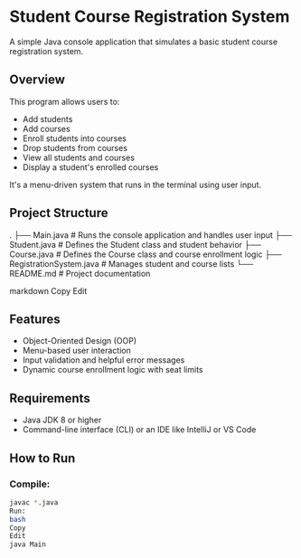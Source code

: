# Student Course Registration System

A simple Java console application that simulates a basic student course registration system.

## Overview

This program allows users to:
- Add students
- Add courses
- Enroll students into courses
- Drop students from courses
- View all students and courses
- Display a student's enrolled courses

It's a menu-driven system that runs in the terminal using user input.

## Project Structure

.
├── Main.java # Runs the console application and handles user input
├── Student.java # Defines the Student class and student behavior
├── Course.java # Defines the Course class and course enrollment logic
├── RegistrationSystem.java # Manages student and course lists
└── README.md # Project documentation

markdown
Copy
Edit

## Features

- Object-Oriented Design (OOP)
- Menu-based user interaction
- Input validation and helpful error messages
- Dynamic course enrollment logic with seat limits

## Requirements

- Java JDK 8 or higher
- Command-line interface (CLI) or an IDE like IntelliJ or VS Code

## How to Run

### Compile:

```bash
javac *.java
Run:
bash
Copy
Edit
java Main

